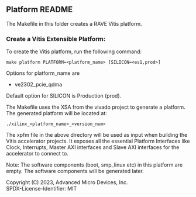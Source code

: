 ## Platform README

The Makefile in this folder creates a RAVE Vitis platform.

### Create a Vitis Extensible Platform:

To create the Vitis platform, run the following command:

```
make platform PLATFORM=<platform_name> [SILICON=<es1,prod>]
```
Options for platform_name are
   - ve2302_pcie_qdma

Default option for SILICON is Production (prod).

The Makefile uses the XSA from the vivado project to generate a platform.
The generated platform will be located at:

```
./xilinx_<platform_name>_<version_num>
```

The xpfm file in the above directory  will be used as input
when building the Vitis accelerator projects. It exposes all
the essential Platform Interfaces like Clock, Interrupts, Master
AXI interfaces and Slave AXI interfaces for the accelerator to
connect to.

Note: The software components (boot, smp_linux etc) in this platform
      are empty. The software components will be generated later.

Copyright (C) 2023, Advanced Micro Devices, Inc.\
SPDX-License-Identifier: MIT

